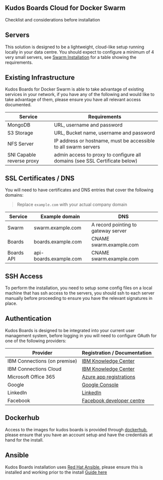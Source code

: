 ## Kudos Boards Cloud for Docker Swarm

Checklist and considerations before installation

## Servers

This solution is designed to be a lightweight, cloud-like setup running locally in your data centre. You should expect to configure a minimum of 4 very small servers, see [Swarm Installation](/swarm/#server-information) for a table showing the requirements.

## Existing Infrastructure

Kudos Boards for Docker Swarm is able to take advantage of existing services in your network, if you have any of the following and would like to take advantage of them, please ensure you have all relevant access documented.

| Service                   | Requirements                                                               |
| ------------------------- | -------------------------------------------------------------------------- |
| MongoDB                   | URL, username and password                                                 |
| S3 Storage                | URL, Bucket name, username and password                                    |
| NFS Server                | IP address or hostname, must be accessible to all swarm servers            |
| SNI Capable reverse proxy | admin access to proxy to configure all domains (see SSL Certificate below) |

## SSL Certificates / DNS

You will need to have certificates and DNS entries that cover the following domains:

> Replace `example.com` with your actual company domain

| Service    | Example domain         | DNS                                 |
| ---------- | ---------------------- | ----------------------------------- |
| Swarm      | swarm.example.com      | A record pointing to gateway server |
| Boards     | boards.example.com     | CNAME swarm.example.com             |
| Boards API | api-boards.example.com | CNAME swarm.example.com             |

## SSH Access

To perform the installation, you need to setup some config files on a local machine that has ssh access to the servers, you should ssh to each server manually before proceeding to ensure you have the relevant signatures in place.

## Authentication

Kudos Boards is designed to be integrated into your current user management system, before logging in you will need to configure OAuth for one of the following providers:

| Provider                     | Registration / Documentation                                                                                                          |
| ---------------------------- | ------------------------------------------------------------------------------------------------------------------------------------- |
| IBM Connections (on premise) | [IBM Knowledge Center](https://www.ibm.com/support/knowledgecenter/en/SSYGQH_6.0.0/admin/admin/r_admin_common_oauth_manage_list.html) |
| IBM Connections Cloud        | [IBM Knowledge Center](https://www.ibm.com/support/knowledgecenter/en/SSL3JX/admin/bss/topics/manage_custom_apps.html)                |
| Microsoft Office 365         | [Azure app registrations](https://portal.azure.com/#blade/Microsoft_AAD_RegisteredApps/ApplicationsListBlade)                         |
| Google                       | [Google Console](https://console.developers.google.com/apis/credentials)                                                              |
| LinkedIn                     | [LinkedIn](https://www.linkedin.com/developers/apps)                                                                                  |
| Facebook                     | [Facebook developer centre](https://developers.facebook.com/apps/2087069981334024/fb-login/settings/)                                 |

## Dockerhub

Access to the images for kudos boards is provided through [dockerhub](https://hub.docker.com), please ensure that you have an account setup and have the credentials at hand for the install.

## Ansible

Kudos Boards installation uses [Red Hat Ansible](https://www.ansible.com/), please ensure this is installed and working prior to the install [Guide here](/tools/ansible/)
